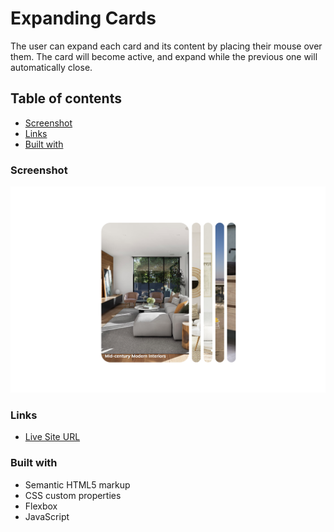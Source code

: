 # Expanding Cards

The user can expand each card and its content by placing their mouse over them. The card will become active, and expand while the previous one will automatically close.

## Table of contents

- [Screenshot](#screenshot)
- [Links](#links)
- [Built with](#built-with)

### Screenshot

![](img/Expanding%20Cards.png)

### Links

- [Live Site URL]()

### Built with

- Semantic HTML5 markup
- CSS custom properties
- Flexbox
- JavaScript
